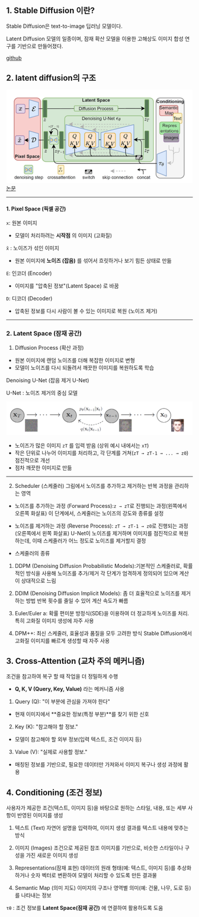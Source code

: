 ## 1. Stable Diffusion 이란?

Stable Diffusion은 text-to-image 딥러닝 모델이다.

Latent Diffusion 모델의 일종이며, 잠재 확산 모델을 이용한 고해상도 이미지 합성 연구를 기반으로 만들어졌다.

[github](https://github.com/CompVis/stable-diffusion)  


## 2. latent diffusion의 구조

![alt text](image/image01.png)
[논문](https://arxiv.org/abs/2112.10752)  

---

#### 1. Pixel Space (픽셀 공간)
`x`: 원본 이미지

- 모델이 처리하려는 **시작점** 의 이미지 (고화질)

`x̃` : 노이즈가 섞인 이미지

- 원본 이미지에 **노이즈 (잡음)** 를 섞어서 흐릿하거나 보기 힘든 상태로 만듦

`E`: 인코더 (Encoder)

- 이미지를 "압축된 정보"(Latent Space) 로 바꿈

`D`: 디코더 (Decoder)

- 압축된 정보를 다시 사람이 볼 수 있는 이미지로 복원 (노이즈 제거)

---

### 2. Latent Space (잠재 공간)

1. Diffusion Process (확산 과정)

- 원본 이미지에 랜덤 노이즈를 더해 복잡한 이미지로 변형
- 모델이 노이즈를 다시 되돌려서 깨끗한 이미지를 복원하도록 학습


Denoising U-Net (잡음 제거 U-Net)

U-Net : 노이즈 제거의 중심 모델

![alt text](image/image02.png)



- 노이즈가 많은 이미지 `zT` 를 입력 받음 (상위 예시 내에서는 `xT`)
- 작은 단위로 나누어 이미지를 처리하고, 각 단계를 거쳐(`zT → zT-1 → ... → z0`) 점진적으로 개선
- 점차 깨끗한 이미지로 만듦
---

2. Scheduler (스케줄러)
그림에서 노이즈를 추가하고 제거하는 반복 과정을 관리하는 영역

- 노이즈를 추가하는 과정 (Forward Process):`z → zT`로 진행되는 과정(왼쪽에서 오른쪽 화살표)
이 단계에서, 스케줄러는 노이즈의 강도와 종류를 설정

- 노이즈를 제거하는 과정 (Reverse Process): `zT → zT-1 → z0`로 진행되는 과정(오른쪽에서 왼쪽 화살표)
U-Net이 노이즈를 제거하며 이미지를 점진적으로 복원하는데, 이때 스케줄러가 어느 정도로 노이즈를 제거할지 결정

- 스케줄러의 종류

1. DDPM (Denoising Diffusion Probabilistic Models):기본적인 스케줄러로, 확률적인 방식을 사용해 노이즈를 추가/제거
각 단계가 엄격하게 정의되어 있으며 계산이 상대적으로 느림

2. DDIM (Denoising Diffusion Implicit Models):
좀 더 효율적으로 노이즈를 제거하는 방법
반복 횟수를 줄일 수 있어 계산 속도가 빠름

3. Euler/Euler a:
확률 편미분 방정식(SDE)을 이용하여 더 정교하게 노이즈를 처리. 특히 고화질 이미지 생성에 자주 사용

4. DPM++:
최신 스케줄러, 효율성과 품질을 모두 고려한 방식
Stable Diffusion에서 고화질 이미지를 빠르게 생성할 때 자주 사용


## 3. Cross-Attention (교차 주의 메커니즘)

조건을 참고하여 복구 할 때 작업을 더 정밀하게 수행

- **Q, K, V (Query, Key, Value)** 라는 메커니즘 사용

1)  Query (Q): "이 부분에 관심을 가져야 한다"
- 현재 이미지에서 **중요한 정보(특정 부분)**를 찾기 위한 신호

2)  Key (K): "참고해야 할 정보."
- 모델이 참고해야 할 외부 정보(입력 텍스트, 조건 이미지 등)

3)  Value (V): "실제로 사용할 정보."
- 매칭된 정보를 기반으로, 필요한 데이터만 가져와서 이미지 복구나 생성 과정에 활용

## 4. Conditioning (조건 정보)

사용자가 제공한 조건(텍스트, 이미지 등)을 바탕으로 원하는 스타일, 내용, 또는 세부 사항이 반영된 이미지를 생성



1. 텍스트 (Text)
자연어 설명을 입력하여, 이미지 생성 결과를 텍스트 내용에 맞추는 방식

2. 이미지 (Images)
조건으로 제공된 참조 이미지를 기반으로, 비슷한 스타일이나 구성을 가진 새로운 이미지 생성

3. Representations(잠재 표현)
데이터의 원래 형태(예: 텍스트, 이미지 등)를 추상화하거나 숫자 벡터로 변환하여 모델이 처리할 수 있도록 만든 결과물

4. Semantic Map (의미 지도)
이미지의 구조나 영역별 의미(예: 건물, 나무, 도로 등)를 나타내는 정보


`τθ` : 조건 정보를 **Latent Space(잠재 공간)** 에 연결하여 활용하도록 도움

